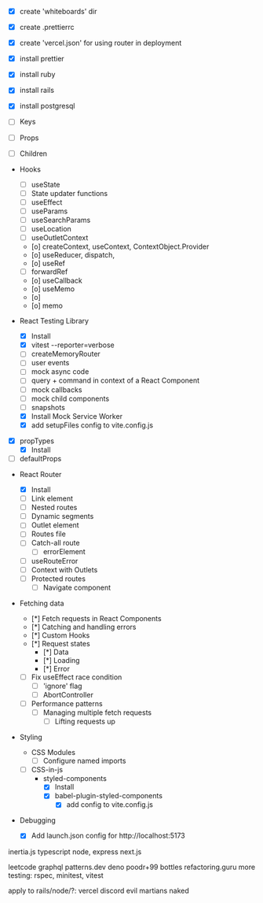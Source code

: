- [x] create 'whiteboards' dir
- [x] create .prettierrc
- [x] create 'vercel.json' for using router in deployment
- [x] install prettier
- [x] install ruby
- [x] install rails
- [x] install postgresql

- [ ] Keys
- [ ] Props
- [ ] Children

- Hooks

  - [ ] useState
  - [ ] State updater functions
  - [ ] useEffect
  - [ ] useParams
  - [ ] useSearchParams
  - [ ] useLocation
  - [ ] useOutletContext
  - [o] createContext, useContext, ContextObject.Provider
  - [o] useReducer, dispatch,
  - [o] useRef
  - [ ] forwardRef
  - [o] useCallback
  - [o] useMemo
  - [o] <Profiler>
  - [o] memo

- React Testing Library

  - [x] Install
  - [x] vitest --reporter=verbose
  - [ ] createMemoryRouter
  - [ ] user events
  - [ ] mock async code
  - [ ] query + command in context of a React Component
  - [ ] mock callbacks
  - [ ] mock child components
  - [ ] snapshots
  - [x] Install Mock Service Worker
  - [x] add setupFiles config to vite.config.js

- [x] propTypes
  - [x] Install
- [ ] defaultProps

- React Router

  - [x] Install
  - [ ] Link element
  - [ ] Nested routes
  - [ ] Dynamic segments
  - [ ] Outlet element
  - [ ] Routes file
  - [ ] Catch-all route
    - [ ] errorElement
  - [ ] useRouteError
  - [ ] Context with Outlets
  - [ ] Protected routes
    - [ ] Navigate component

- Fetching data

  - [*] Fetch requests in React Components
  - [*] Catching and handling errors
  - [*] Custom Hooks
  - [*] Request states
    - [*] Data
    - [*] Loading
    - [*] Error
  - [ ] Fix useEffect race condition
    - [ ] 'ignore' flag
    - [ ] AbortController
  - [ ] Performance patterns
    - [ ] Managing multiple fetch requests
      - [ ] Lifting requests up

- Styling

  - CSS Modules
    - [ ] Configure named imports
  - [ ] CSS-in-js
    - styled-components
      - [x] Install
      - [x] babel-plugin-styled-components
        - [x] add config to vite.config.js

- Debugging
  - [x] Add launch.json config for http://localhost:5173

inertia.js
typescript
node, express
next.js

leetcode
graphql
patterns.dev
deno
poodr+99 bottles
refactoring.guru
more testing: rspec, minitest, vitest

apply to rails/node/?:
vercel
discord
evil martians
naked
